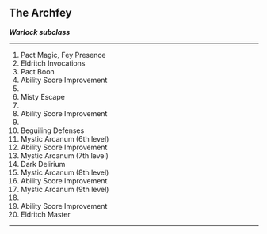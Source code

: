 ﻿## The Archfey

***Warlock subclass***

___
1. Pact Magic, Fey Presence
2. Eldritch Invocations
3. Pact Boon
4. Ability Score Improvement
5.  
6. Misty Escape
7.  
8. Ability Score Improvement
9.  
10. Beguiling Defenses
11. Mystic Arcanum (6th level)
12. Ability Score Improvement
13. Mystic Arcanum (7th level)
14. Dark Delirium
15. Mystic Arcanum (8th level)
16. Ability Score Improvement
17. Mystic Arcanum (9th level)
18.  
19. Ability Score Improvement
20. Eldritch Master

---
